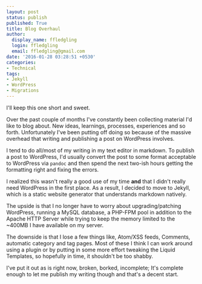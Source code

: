 ```yaml
---
layout: post
status: publish
published: True
title: Blog Overhaul
author:
  display_name: ffledgling
  login: ffledgling
  email: ffledgling@gmail.com
date: '2016-01-28 03:28:51 +0530'
categories:
- Technical
tags:
- Jekyll
- WordPress
- Migrations
---
```


I'll keep this one short and sweet.

Over the past couple of months I've constantly been collecting material I'd like to blog about. New
ideas, learnings, processes, experiences and so forth.  Unfortunately I've been putting off doing so
because of the massive overhead that writing and publishing a post on WordPress involves.

I tend to do all/most of my writing in my text editor in markdown. To publish a post to WordPress,
I'd usually convert the post to some format acceptable to WordPress via `pandoc` and then spend the
next two-ish hours getting the formatting right and fixing the errors.

I realized this wasn't really a good use of my time **and** that I didn't really need WordPress in
the first place. As a result, I decided to move to Jekyll, which is a static website generator that
understands markdown natively.

The upside is that I no longer have to worry about upgrading/patching WordPress, running a MySQL
database, a PHP-FPM pool in addition to the Apache HTTP Server while trying to keep the memory
limited to the ~400MB I have available on my server.

The downside is that I lose a few things like, Atom/XSS feeds, Comments, automatic category and tag
pages. Most of these I think I can work around using a plugin or by putting in some more effort
tweaking the Liquid Templates, so hopefully in time, it shouldn't be too shabby.

I've put it out as is right now, broken, borked, incomplete; It's complete enough to let me publish
my writing though and that's a decent start.
